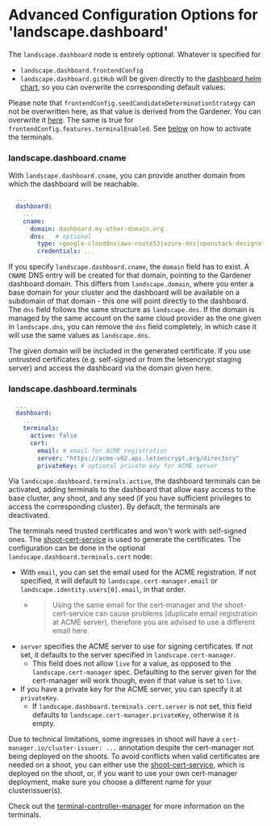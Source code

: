 # Advanced Configuration Options for 'landscape.dashboard'

The `landscape.dashboard` node is entirely optional. 
Whatever is specified for
- `landscape.dashboard.frontendConfig`
- `landscape.dashboard.gitHub`
will be given directly to the [dashboard helm chart](https://github.com/gardener/dashboard/blob/master/charts/gardener-dashboard/values.yaml), so you can overwrite the corresponding default values.

Please note that `frontendConfig.seedCandidateDeterminationStrategy` can not be overwritten here, as that value is derived from the Gardener. You can overwrite it [here](gardener.md).
The same is true for `frontendConfig.features.terminalEnabled`. See [below](#landscape-dashboard-terminals) on how to activate the terminals.

### landscape.dashboard.cname

With `landscape.dashboard.cname`, you can provide another domain from which the dashboard will be reachable.
```yaml
  ...
  dashboard:
    ...
    cname:
      domain: dashboard.my-other-domain.org
      dns:   # optional
        type: <google-clouddns|aws-route53|azure-dns|openstack-designate|cloudflare-dns|infoblox-dns>
        credentials: ...
```
If you specify `landscape.dashboard.cname`, the `domain` field has to exist. A `CNAME` DNS entry will be created for that domain, pointing to the Gardener dashboard domain. This differs from `landscape.domain`, where you enter a base domain for your cluster and the dashboard will be available on a subdomain of that domain - this one will point directly to the dashboard.
The `dns` field follows the same structure as `landscape.dns`. If the domain is managed by the same account on the same cloud provider as the one given in `landscape.dns`, you can remove the `dns` field completely, in which case it will use the same values as `landscape.dns`.

The given domain will be included in the generated certificate. If you use untrusted certificates (e.g. self-signed or from the letsencrypt staging server) and access the dashboard via the domain given here.


### landscape.dashboard.terminals

```yaml
  ...
  dashboard:
    ...
    terminals:
      active: false
      cert:
        email: # email for ACME registration
        server: "https://acme-v02.api.letsencrypt.org/directory"
        privateKey: # optional private key for ACME server
```

Via `landscape.dashboard.terminals.active`, the dashboard terminals can be activated, adding terminals to the dashboard that allow easy access to the base cluster, any shoot, and any seed (if you have sufficient privileges to access the corresponding cluster). By default, the terminals are deactivated.

The terminals need trusted certificates and won't work with self-signed ones. The [shoot-cert-service](https://github.com/gardener/gardener-extensions/tree/master/controllers/extension-shoot-cert-service) is used to generate the certificates. The configuration can be done in the optional `landscape.dashboard.terminals.cert` node:
- With `email`, you can set the email used for the ACME registration. If not specified, it will default to `landscape.cert-manager.email` or `landscape.identity.users[0].email`, in that order. 
  - > Using the same email for the cert-manager and the shoot-cert-service can cause problems (duplicate email registration at ACME server), therefore you are advised to use a different email here.
- `server` specifies the ACME server to use for signing certificates. If not set, it defaults to the server specified in `landscape.cert-manager`.
  - This field does not allow `live` for a value, as opposed to the `landscape.cert-manager` spec. Defaulting to the server given for the cert-manager will work though, even if that value is set to `live`.
- If you have a private key for the ACME server, you can specify it at `privateKey`.
  - If `landscape.dashboard.terminals.cert.server` is not set, this field defaults to `landscape.cert-manager.privateKey`, otherwise it is empty.

Due to technical limitations, some ingresses in shoot will have a `cert-manager.io/cluster-issuer: ...` annotation despite the cert-manager not being deployed on the shoots. To avoid conflicts when valid certificates are needed on a shoot, you can either use the [shoot-cert-service](https://github.com/gardener/gardener-extensions/tree/master/controllers/extension-shoot-cert-service), which is deployed on the shoot, or, if you want to use your own cert-manager deployment, make sure you choose a different name for your clusterissuer(s).

Check out the [terminal-controller-manager](https://github.com/gardener/terminal-controller-manager) for more information on the terminals.